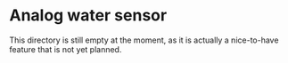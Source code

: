 # Analog water sensor

This directory is still empty at the moment, as it is actually a nice-to-have feature that is not yet planned.
